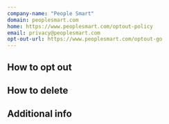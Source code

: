 ```yaml
---
company-name: "People Smart"
domain: peoplesmart.com
home: https://www.peoplesmart.com/optout-policy
email: privacy@peoplesmart.com
opt-out-url: https://www.peoplesmart.com/optout-go
---
```

## How to opt out




## How to delete




## Additional info

















